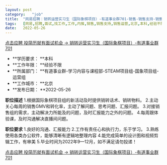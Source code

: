 ```yaml
---
layout:	post
category:	"job"
title:	"网易招聘：销转运营实习生（国际象棋项目）-有道事业群701-销售-销售支持-销售运营-北京本科经验不限"
tags:	[网易,招聘,面试,找工作,工作,内推,销售,销售支持,销售运营,北京,本科,经验不限]
date:	2022-05-26
---
```


[点击应聘 投简历就有面试机会 -> 销转运营实习生（国际象棋项目）-有道事业群701](http://mobile.bole.netease.com/bole/boleDetail?id=40516&employeeId=346f03c3cda5f04c&key=all)



- **学历要求： **本科
- **工作年限： **经验不限
- **所属部门： **有道事业群-学习内容与课程部-STEAM项目组-国象项目组-运营组
- **工作城市： **北京
- **发布日期： **2022-05-26



**职位描述**
1.根据国际象棋项目组的新活动及时提供销转话术、销转物料。
2.主动关心每周的销售GMV和转化率，主动了解问题、思考问题、汇报问题。
3.对接销售组的需求，主动解决力所能及的问题，及时汇报能力之外的问题。
4.每周跟体验课，及时沟通解决直播间问题。



**职位要求**
1.良好的沟通、汇报能力
2.工作有责任心和执行力，乐于学习。
3.熟练使用各类办公软件，能够清晰有逻辑地整理内容
4.能完成简单的设计图和视频剪辑工作，有审美
5.毕业时间为2022年9—12月，如不满足请勿投递！



[点击应聘 投简历就有面试机会 -> 销转运营实习生（国际象棋项目）-有道事业群701](http://mobile.bole.netease.com/bole/boleDetail?id=40516&employeeId=346f03c3cda5f04c&key=all)